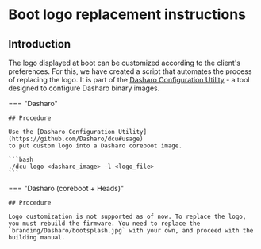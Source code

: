 # Boot logo replacement instructions

## Introduction

The logo displayed at boot can be customized according to the client's
preferences. For this, we have created a script that automates the process of
replacing the logo. It is part of the
[Dasharo Configuration Utility](https://github.com/Dasharo/dcu) - a tool
designed to configure Dasharo binary images.

=== "Dasharo"

    ## Procedure

    Use the [Dasharo Configuration Utility](https://github.com/Dasharo/dcu#usage)
    to put custom logo into a Dasharo coreboot image.

    ```bash
    ./dcu logo <dasharo_image> -l <logo_file>
    ```

=== "Dasharo (coreboot + Heads)"

    ## Procedure

    Logo customization is not supported as of now. To replace the logo,
    you must rebuild the firmware. You need to replace the
    `branding/Dasharo/bootsplash.jpg` with your own, and proceed with the
    building manual.
